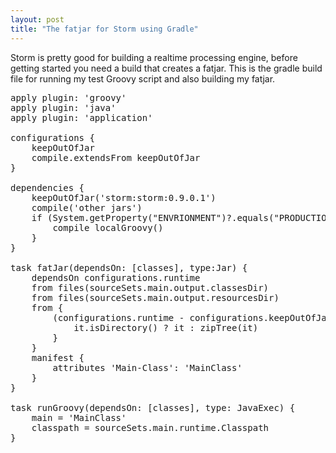 ```yaml
---
layout: post
title: "The fatjar for Storm using Gradle"
---
```


Storm is pretty good for building a realtime processing engine, before getting started you need a build that creates a fatjar. This is the gradle build file for running my test Groovy script and also building my fatjar.

<pre class="prettyprint Groovy">
apply plugin: 'groovy'
apply plugin: 'java'
apply plugin: 'application'

configurations {
	keepOutOfJar
	compile.extendsFrom keepOutOfJar	
}

dependencies {
	keepOutOfJar('storm:storm:0.9.0.1')	
	compile('other jars')
	if (System.getProperty("ENVRIONMENT")?.equals("PRODUCTION")) {
		compile localGroovy()	
	}
}

task fatJar(dependsOn: [classes], type:Jar) {
	dependsOn configurations.runtime
	from files(sourceSets.main.output.classesDir)
	from files(sourceSets.main.output.resourcesDir)
	from {
		(configurations.runtime - configurations.keepOutOfJar).collect {
			it.isDirectory() ? it : zipTree(it)
		}
	}
	manifest {
		attributes 'Main-Class': 'MainClass'
	}
}

task runGroovy(dependsOn: [classes], type: JavaExec) {
	main = 'MainClass'
	classpath = sourceSets.main.runtime.Classpath
}
</pre>


